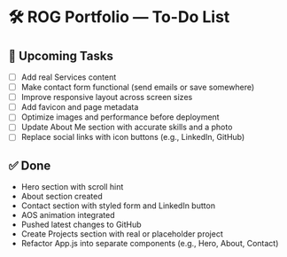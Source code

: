 # 🛠️ ROG Portfolio — To-Do List

## 🔧 Upcoming Tasks
- [ ] Add real Services content
- [ ] Make contact form functional (send emails or save somewhere)
- [ ] Improve responsive layout across screen sizes
- [ ] Add favicon and page metadata
- [ ] Optimize images and performance before deployment
- [ ] Update About Me section with accurate skills and a photo
- [ ] Replace social links with icon buttons (e.g., LinkedIn, GitHub)

## ✅ Done
- Hero section with scroll hint
- About section created
- Contact section with styled form and LinkedIn button
- AOS animation integrated
- Pushed latest changes to GitHub
- Create Projects section with real or placeholder project
- Refactor App.js into separate components (e.g., Hero, About, Contact)